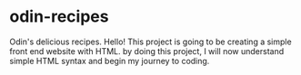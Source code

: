 # odin-recipes
Odin's delicious recipes.
Hello! This project is going to be creating a simple front end website with HTML. by doing this project, I will now understand simple HTML syntax and begin my journey to coding.